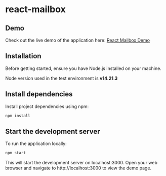 # react-mailbox

## Demo

Check out the live demo of the application here: [React Mailbox Demo](https://main--fabulous-cheesecake-83a749.netlify.app/)

## Installation

Before getting started, ensure you have Node.js installed on your machine.

Node version used in the test environment is **v14.21.3**

## Install dependencies

Install project dependencies using npm:

```bash
npm install
```

## Start the development server

To run the application locally:

```bash
npm start
```
This will start the development server on localhost:3000. Open your web browser and navigate to http://localhost:3000 to view the demo page.

